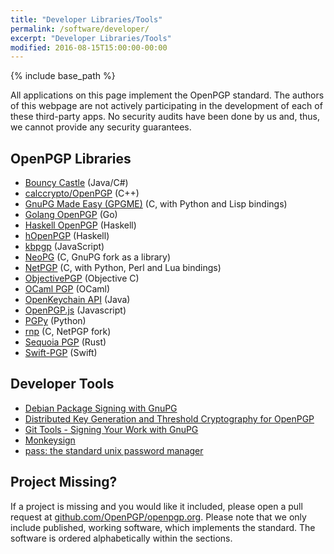 ```yaml
---
title: "Developer Libraries/Tools"
permalink: /software/developer/
excerpt: "Developer Libraries/Tools"
modified: 2016-08-15T15:00:00-00:00
---
```


{% include base_path %}

All applications on this page implement the OpenPGP standard.
The authors of this webpage are not actively participating in the development of each of these third-party apps.
No security audits have been done by us and, thus, we cannot provide any security guarantees.

## OpenPGP Libraries
* [Bouncy Castle](https://www.bouncycastle.org/) (Java/C#)
* [calccrypto/OpenPGP](https://github.com/calccrypto/OpenPGP) (C++)
* [GnuPG Made Easy (GPGME)](https://www.gnupg.org/related_software/gpgme/) (C,
  with Python and Lisp bindings)
* [Golang OpenPGP](https://godoc.org/golang.org/x/crypto/openpgp) (Go)
* [Haskell OpenPGP](https://hackage.haskell.org/package/openpgp) (Haskell)
* [hOpenPGP](https://hackage.haskell.org/package/hOpenPGP) (Haskell)
* [kbpgp](https://github.com/keybase/kbpgp/) (JavaScript)
* [NeoPG](https://neopg.io/) (C, GnuPG fork as a library)
* [NetPGP](http://www.netpgp.com/) (C, with Python, Perl and Lua bindings)
* [ObjectivePGP](https://github.com/krzyzanowskim/ObjectivePGP)
  (Objective C)
* [OCaml PGP](https://github.com/cfcs/ocaml-openpgp) (OCaml)
* [OpenKeychain API](https://github.com/open-keychain/openpgp-api) (Java)
* [OpenPGP.js](https://openpgpjs.org/) (Javascript)
* [PGPy](https://github.com/SecurityInnovation/PGPy/) (Python)
* [rnp](https://github.com/riboseinc/rnp) (C, NetPGP fork)
* [Sequoia PGP](https://sequoia-pgp.org/) (Rust)
* [Swift-PGP](https://github.com/kryptco/swift-pgp/) (Swift)

## Developer Tools
* [Debian Package Signing with GnuPG](https://wiki.debian.org/SecureApt)
* [Distributed Key Generation and Threshold Cryptography for OpenPGP](http://www.nongnu.org/dkgpg/)
* [Git Tools - Signing Your Work with GnuPG](https://git-scm.com/book/tr/v2/Git-Tools-Signing-Your-Work)
* [Monkeysign](http://web.monkeysphere.info/monkeysign)
* [pass: the standard unix password manager](https://www.passwordstore.org/)

## Project Missing?
If a project is missing and you would like it included, please open a pull request at [github.com/OpenPGP/openpgp.org](https://github.com/OpenPGP/openpgp.org).
Please note that we only include published, working software, which implements the standard.
The software is ordered alphabetically within the sections.
